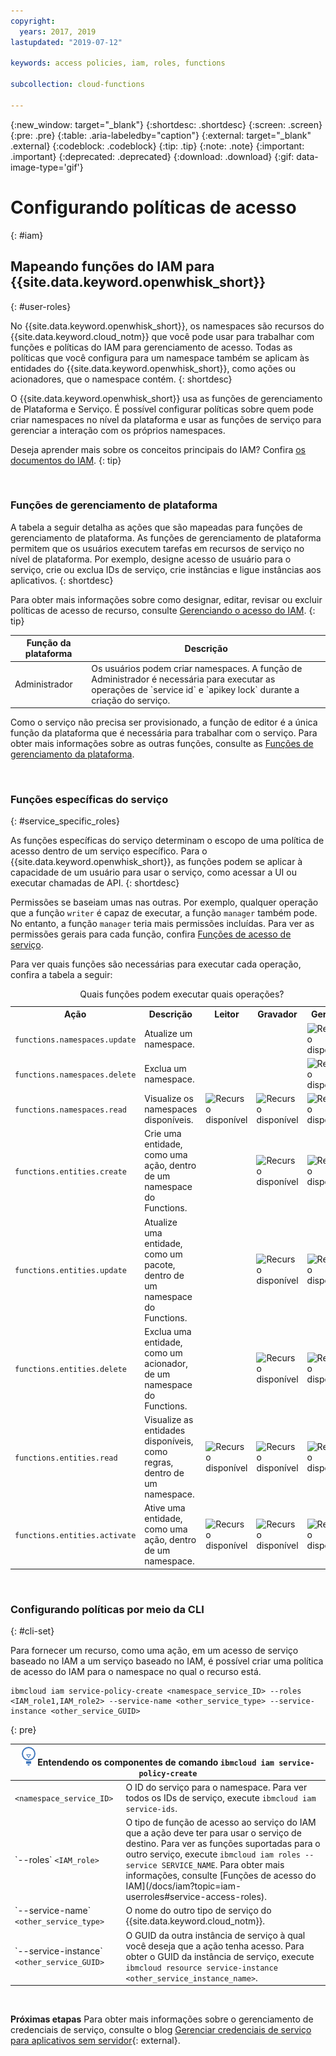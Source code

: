 ```yaml
---
copyright:
  years: 2017, 2019
lastupdated: "2019-07-12"

keywords: access policies, iam, roles, functions

subcollection: cloud-functions

---
```


{:new_window: target="_blank"}
{:shortdesc: .shortdesc}
{:screen: .screen}
{:pre: .pre}
{:table: .aria-labeledby="caption"}
{:external: target="_blank" .external}
{:codeblock: .codeblock}
{:tip: .tip}
{:note: .note}
{:important: .important}
{:deprecated: .deprecated}
{:download: .download}
{:gif: data-image-type='gif'}



# Configurando políticas de acesso
{: #iam}

## Mapeando funções do IAM para {{site.data.keyword.openwhisk_short}}
{: #user-roles}

No {{site.data.keyword.openwhisk_short}}, os namespaces são recursos do {{site.data.keyword.cloud_notm}} que você pode usar para trabalhar com funções e políticas do IAM para gerenciamento de acesso. Todas as políticas que você configura para um namespace também se aplicam às entidades do {{site.data.keyword.openwhisk_short}}, como ações ou acionadores, que o namespace contém.
{: shortdesc}

O {{site.data.keyword.openwhisk_short}} usa as funções de gerenciamento de Plataforma e Serviço. É possível configurar políticas sobre quem pode criar namespaces no nível da plataforma e usar as funções de serviço para gerenciar a interação com os próprios namespaces.

Deseja aprender mais sobre os conceitos principais do IAM? Confira [os documentos do IAM](/docs/iam?topic=iam-iamconcepts#iamconcepts).
{: tip}

</br>

### Funções de gerenciamento de plataforma

A tabela a seguir detalha as ações que são mapeadas para funções de gerenciamento de plataforma. As funções de gerenciamento de plataforma permitem que os usuários executem tarefas em recursos de serviço no nível de plataforma. Por exemplo, designe acesso de usuário para o serviço, crie ou exclua IDs de serviço, crie instâncias e ligue instâncias aos aplicativos.
{: shortdesc}

Para obter mais informações sobre como designar, editar, revisar ou excluir políticas de acesso de recurso, consulte [Gerenciando o acesso do IAM](/docs/iam?topic=iam-iammanidaccser#iammanidaccser).
{: tip}

<table>
  <thead>
    <tr>
      <th>Função da plataforma</th>
      <th>Descrição</th>
    </tr>
  </thead>
  <tbody>
    <tr>
      <td>Administrador</td>
      <td>Os usuários podem criar namespaces. A função de Administrador é necessária para executar as operações de `service id` e `apikey lock` durante a criação do serviço.</td>
    </tr>
  </tbody>
</table>

Como o serviço não precisa ser provisionado, a função de editor é a única função da plataforma que é necessária para trabalhar com o serviço. Para obter mais informações sobre as outras funções, consulte as [Funções de gerenciamento da plataforma](/docs/iam?topic=iam-userroles).

</br>

### Funções específicas do serviço
{: #service_specific_roles}

As funções específicas do serviço determinam o escopo de uma política de acesso dentro de um serviço específico. Para o {{site.data.keyword.openwhisk_short}}, as funções podem se aplicar à capacidade de um usuário para usar o serviço, como acessar a UI ou executar chamadas de API.
{: shortdesc}

Permissões se baseiam umas nas outras. Por exemplo, qualquer operação que a função `writer` é capaz de executar, a função `manager` também pode. No entanto, a função `manager` teria mais permissões incluídas. Para ver as permissões gerais para cada função, confira [Funções de acesso de serviço](/docs/iam?topic=iam-userroles).

Para ver quais funções são necessárias para executar cada operação, confira a tabela a seguir:

<table><caption>Quais funções podem executar quais operações?</caption>
  <tr>
    <th style="width:150px">Ação</th>
    <th style="width:2500px">Descrição</th>
    <th style="width:50px">Leitor</th>
    <th style="width:50px">Gravador</th>
    <th style="width:50px">Gerente</th>
  </tr>
  <tr>
    <td><code>functions.namespaces.update</code></td>
    <td>Atualize um namespace.</td>
    <td></td>
    <td></td>
    <td><img src="images/confirm.png" width="32" alt="Recurso disponível" style="width:32px;" /></td>
  </tr>
  <tr>
    <td><code>functions.namespaces.delete</code></td>
    <td>Exclua um namespace.</td>
    <td></td>
    <td></td>
    <td><img src="images/confirm.png" width="32" alt="Recurso disponível" style="width:32px;" /></td>
  </tr>
  <tr>
    <td><code>functions.namespaces.read</code></td>
    <td>Visualize os namespaces disponíveis.</td>
    <td><img src="images/confirm.png" width="32" alt="Recurso disponível" style="width:32px;" /></td>
    <td><img src="images/confirm.png" width="32" alt="Recurso disponível" style="width:32px;" /></td>
    <td><img src="images/confirm.png" width="32" alt="Recurso disponível" style="width:32px;" /></td>
  </tr>
  <tr>
    <td><code>functions.entities.create</code></td>
    <td>Crie uma entidade, como uma ação, dentro de um namespace do Functions.</td>
    <td> </td>
    <td><img src="images/confirm.png" width="32" alt="Recurso disponível" style="width:32px;" /></td>
    <td><img src="images/confirm.png" width="32" alt="Recurso disponível" style="width:32px;" /></td>
  </tr>
  <tr>
    <td><code>functions.entities.update</code></td>
    <td>Atualize uma entidade, como um pacote, dentro de um namespace do Functions.</td>
    <td> </td>
    <td><img src="images/confirm.png" width="32" alt="Recurso disponível" style="width:32px;" /></td>
    <td><img src="images/confirm.png" width="32" alt="Recurso disponível" style="width:32px;" /></td>
  </tr>
  <tr>
    <td><code>functions.entities.delete</code></td>
    <td>Exclua uma entidade, como um acionador, de um namespace do Functions.</td>
    <td> </td>
    <td><img src="images/confirm.png" width="32" alt="Recurso disponível" style="width:32px;" /></td>
    <td><img src="images/confirm.png" width="32" alt="Recurso disponível" style="width:32px;" /></td>
  </tr>
  <tr>
    <td><code>functions.entities.read</code></td>
    <td>Visualize as entidades disponíveis, como regras, dentro de um namespace.</td>
    <td><img src="images/confirm.png" width="32" alt="Recurso disponível" style="width:32px;" /></td>
    <td><img src="images/confirm.png" width="32" alt="Recurso disponível" style="width:32px;" /></td>
    <td><img src="images/confirm.png" width="32" alt="Recurso disponível" style="width:32px;" /></td>
  </tr>
  <tr>
    <td><code>functions.entities.activate</code></td>
    <td>Ative uma entidade, como uma ação, dentro de um namespace.</td>
    <td><img src="images/confirm.png" width="32" alt="Recurso disponível" style="width:32px;" /></td>
    <td><img src="images/confirm.png" width="32" alt="Recurso disponível" style="width:32px;" /></td>
    <td><img src="images/confirm.png" width="32" alt="Recurso disponível" style="width:32px;" /></td>
  </tr>
</table>

</br>

### Configurando políticas por meio da CLI
{: #cli-set}

Para fornecer um recurso, como uma ação, em um acesso de serviço baseado no IAM a um serviço baseado no IAM, é possível criar uma política de acesso do IAM para o namespace no qual o recurso está.

```
ibmcloud iam service-policy-create <namespace_service_ID> --roles <IAM_role1,IAM_role2> --service-name <other_service_type> --service-instance <other_service_GUID>
```
{: pre}

<table>
  <thead>
    <th colspan=2><img src="images/idea.png" alt="Ícone de ideia"/> Entendendo os componentes de comando <code>ibmcloud iam service-policy-create</code></th>
  </thead>
  <tbody>
    <tr>
      <td><code>&lt;namespace_service_ID&gt;</code></td>
      <td>O ID do serviço para o namespace. Para ver todos os IDs de serviço, execute <code>ibmcloud iam service-ids</code>.</td>
    </tr>
    <tr>
      <td>`--roles` <code>&lt;IAM_role&gt;</code></td>
      <td>O tipo de função de acesso ao serviço do IAM que a ação deve ter para usar o serviço de destino. Para ver as funções suportadas para o outro serviço, execute <code>ibmcloud iam roles --service SERVICE_NAME</code>. Para obter mais informações, consulte [Funções de acesso do IAM](/docs/iam?topic=iam-userroles#service-access-roles).</td>
    </tr>
    <tr>
      <td>`--service-name` <code>&lt;other_service_type&gt;</code></td>
      <td>O nome do outro tipo de serviço do {{site.data.keyword.cloud_notm}}.</td>
    </tr>
    <tr>
      <td>`--service-instance` <code>&lt;other_service_GUID&gt;</code></td>
      <td>O GUID da outra instância de serviço à qual você deseja que a ação tenha acesso. Para obter o GUID da instância de serviço, execute <code>ibmcloud resource service-instance &lt;other_service_instance_name&gt;</code>.</td>
    </tr>
  </tbody>
</table>

</br>

**Próximas etapas**
Para obter mais informações sobre o gerenciamento de credenciais de serviço, consulte o blog [Gerenciar credenciais de serviço para aplicativos sem servidor](https://developer.ibm.com/tutorials/accessing-iam-based-services-from-ibm-cloud-functions/){: external}.




